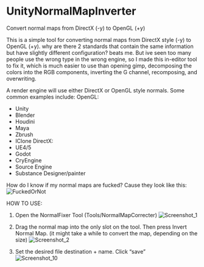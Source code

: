 # UnityNormalMapInverter
Convert normal maps from DirectX (-y) to OpenGL (+y)


This is a simple tool for converting normal maps from DirectX style (-y) to OpenGL (+y). why are there 2 standards that contain the same information but have slightly different configuration? beats me. But ive seen too many people use the wrong type in the wrong engine, so I made this in-editor tool to fix it, which is much easier to use than opening gimp, decomposing the colors into the RGB components, inverting the G channel, recomposing, and overwriting. 

A render engine will use either DirectX or OpenGL style normals. Some common examples include:
 OpenGL:
  - Unity
  - Blender
  - Houdini
  - Maya
  - Zbrush
  - IClone
  DirectX:
  - UE4/5
  - Godot
  - CryEngine
  - Source Engine
  - Substance Designer/painter

How do I know if my normal maps are fucked?
Cause they look like this:
![FuckedOrNot](https://user-images.githubusercontent.com/59656122/162627338-a93b8efc-a28a-4a94-907a-1ec95cbeb385.png)



HOW TO USE:
1) Open the NormalFixer Tool (Tools/NormalMapCorrecter)
![Screenshot_1](https://user-images.githubusercontent.com/59656122/162627605-31853625-b927-40e6-8de8-0a49481c41dd.png)

2) Drag the normal map into the only slot on the tool. Then press Invert Normal Map. (it might take a while to convert the map, depending on the size)
![Screenshot_2](https://user-images.githubusercontent.com/59656122/162627615-c6bf833f-543f-44cb-b52a-ffe1c36e546b.png)

3) Set the desired file destination + name. Click “save”\
![Screenshot_10](https://user-images.githubusercontent.com/59656122/162627620-d5ee8fa5-20a9-4df7-8a99-3a132cc5fab7.png)
